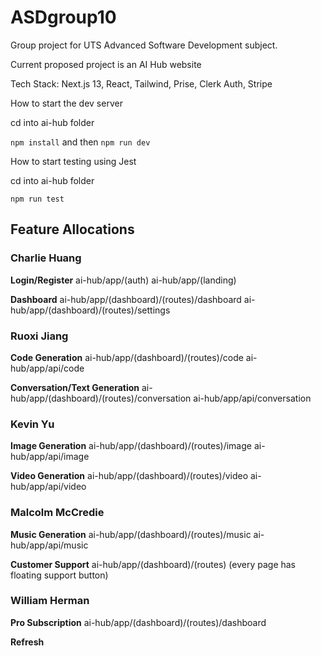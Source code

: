 # ASDgroup10
Group project for UTS Advanced Software Development subject.

Current proposed project is an AI Hub website

Tech Stack: Next.js 13, React, Tailwind, Prise, Clerk Auth, Stripe

How to start the dev server

cd into ai-hub folder

``` npm install ```
and then 
``` npm run dev ```

How to start testing using Jest

cd into ai-hub folder

``` npm run test ```

## Feature Allocations
### Charlie Huang
**Login/Register**
ai-hub/app/(auth)
ai-hub/app/(landing)

**Dashboard**
ai-hub/app/(dashboard)/(routes)/dashboard
ai-hub/app/(dashboard)/(routes)/settings

### Ruoxi Jiang
**Code Generation**
ai-hub/app/(dashboard)/(routes)/code
ai-hub/app/api/code

**Conversation/Text Generation**
ai-hub/app/(dashboard)/(routes)/conversation
ai-hub/app/api/conversation

### Kevin Yu
**Image Generation**
ai-hub/app/(dashboard)/(routes)/image
ai-hub/app/api/image

**Video Generation**
ai-hub/app/(dashboard)/(routes)/video
ai-hub/app/api/video

### Malcolm McCredie
**Music Generation**
ai-hub/app/(dashboard)/(routes)/music
ai-hub/app/api/music

**Customer Support**
ai-hub/app/(dashboard)/(routes) (every page has floating support button)

### William Herman
**Pro Subscription**
ai-hub/app/(dashboard)/(routes)/dashboard

**Refresh**